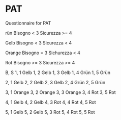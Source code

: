 # PAT
Questionnaire for PAT

rün
Bisogno < 3
Sicurezza >= 4

Gelb
Bisogno < 3
Sicurezza < 4

Orange
Bisogno = 3
Sichurezza < 4

Rot
Bisogno  >= 3
Sicurezza >= 4

B, S
1, 1 Gelb
1, 2 Gelb
1, 3 Gelb
1, 4 Grün
1, 5 Grün

2, 1 Gelb
2, 2 Gelb
2, 3 Gelb
2, 4 Grün
2, 5 Grün

3, 1 Orange
3, 2 Orange
3, 3 Orange
3, 4 Rot
3, 5 Rot

4, 1 Gelb
4, 2 Gelb
4, 3 Rot
4, 4 Rot
4, 5 Rot

5, 1 Gelb
5, 2 Gelb
5, 3 Rot
5, 4 Rot
5, 5 Rot
